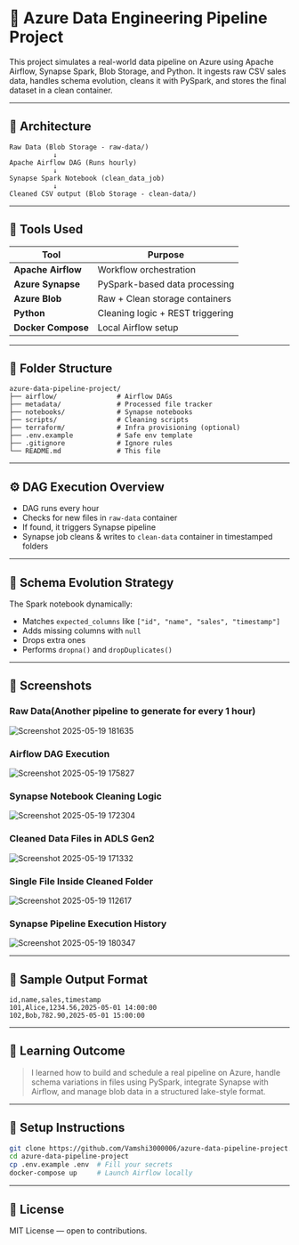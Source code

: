 
# 🚀 Azure Data Engineering Pipeline Project

This project simulates a real-world data pipeline on Azure using Apache Airflow, Synapse Spark, Blob Storage, and Python. It ingests raw CSV sales data, handles schema evolution, cleans it with PySpark, and stores the final dataset in a clean container.

---

## 📌 Architecture

```
Raw Data (Blob Storage - raw-data/)
           ↓
Apache Airflow DAG (Runs hourly)
           ↓
Synapse Spark Notebook (clean_data_job)
           ↓
Cleaned CSV output (Blob Storage - clean-data/)
```

---

## 🧰 Tools Used

| Tool                | Purpose                            |
|---------------------|------------------------------------|
| **Apache Airflow**  | Workflow orchestration             |
| **Azure Synapse**   | PySpark-based data processing      |
| **Azure Blob**      | Raw + Clean storage containers     |
| **Python**          | Cleaning logic + REST triggering   |
| **Docker Compose**  | Local Airflow setup                |

---

## 📂 Folder Structure

```
azure-data-pipeline-project/
├── airflow/               # Airflow DAGs
├── metadata/              # Processed file tracker
├── notebooks/             # Synapse notebooks
├── scripts/               # Cleaning scripts
├── terraform/             # Infra provisioning (optional)
├── .env.example           # Safe env template
├── .gitignore             # Ignore rules
└── README.md              # This file
```

---

## ⚙️ DAG Execution Overview

- DAG runs every hour
- Checks for new files in `raw-data` container
- If found, it triggers Synapse pipeline
- Synapse job cleans & writes to `clean-data` container in timestamped folders

---

## 🧪 Schema Evolution Strategy

The Spark notebook dynamically:
- Matches `expected_columns` like `["id", "name", "sales", "timestamp"]`
- Adds missing columns with `null`
- Drops extra ones
- Performs `dropna()` and `dropDuplicates()`

---

## 📸 Screenshots

### Raw Data(Another pipeline to generate for every 1 hour)
![Screenshot 2025-05-19 181635](https://github.com/user-attachments/assets/0ddbcffb-59ca-4386-84be-15c75c0eef7d)

### Airflow DAG Execution
![Screenshot 2025-05-19 175827](https://github.com/user-attachments/assets/96a055bb-5f99-4a55-8b78-d2b8c1fb38c6)




### Synapse Notebook Cleaning Logic
![Screenshot 2025-05-19 172304](https://github.com/user-attachments/assets/07bb7e3c-2f86-46dc-a3c1-b5f7a7928c13)





### Cleaned Data Files in ADLS Gen2
![Screenshot 2025-05-19 171332](https://github.com/user-attachments/assets/f967d9d3-3e6d-4733-a8e1-0680c2898f39)



### Single File Inside Cleaned Folder
![Screenshot 2025-05-19 112617](https://github.com/user-attachments/assets/8ea20fab-02e9-45eb-8da4-a0f872460dd9)





### Synapse Pipeline Execution History
![Screenshot 2025-05-19 180347](https://github.com/user-attachments/assets/71fb47c7-7d48-48c3-8126-fc590bda8516)

---

## 📁 Sample Output Format

```
id,name,sales,timestamp
101,Alice,1234.56,2025-05-01 14:00:00
102,Bob,782.90,2025-05-01 15:00:00
```

---

## 🧠 Learning Outcome

> I learned how to build and schedule a real pipeline on Azure, handle schema variations in files using PySpark, integrate Synapse with Airflow, and manage blob data in a structured lake-style format.

---

## 📝 Setup Instructions

```bash
git clone https://github.com/Vamshi3000006/azure-data-pipeline-project.git
cd azure-data-pipeline-project
cp .env.example .env  # Fill your secrets
docker-compose up     # Launch Airflow locally
```

---

## 🧾 License

MIT License — open to contributions.
